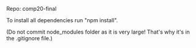 Repo: comp20-final

To install all dependencies run "npm install".

(Do not commit node_modules folder as it is very large! That's why it's in the .gitignore file.)